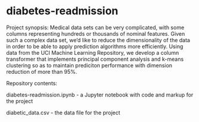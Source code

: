 # diabetes-readmission

Project synopsis: Medical data sets can be very complicated, with some columns representing hundreds or thousands of nominal features. Given such a complex data set, we’d like to reduce the dimensionality of the data in order to be able to apply prediction algorithms more efficiently. Using data from the UCI Machine Learning Repository, we develop a column transformer that implements principal component analysis and k-means clustering so as to maintain prediciton performance with dimension reduction of more than 95%.

Repository contents:

diabetes-readmission.ipynb - a Jupyter notebook with code and markup for the project

diabetic_data.csv - the data file for the project
